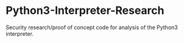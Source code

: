 # Python3-Interpreter-Research
Security research/proof of concept code for analysis of the Python3 interpreter.
